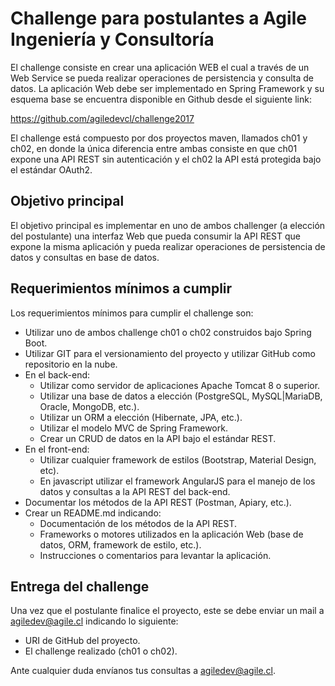# Challenge para postulantes a Agile Ingeniería y Consultoría

El challenge consiste en crear una aplicación WEB el cual a través de un Web Service se pueda realizar operaciones de persistencia y consulta de datos. La aplicación Web debe ser implementado en Spring Framework y su esquema base se encuentra disponible en Github desde el siguiente link:

https://github.com/agiledevcl/challenge2017

El challenge está compuesto por dos proyectos maven, llamados ch01 y ch02, en donde la única diferencia entre ambas consiste en que ch01 expone una API REST sin autenticación y el ch02 la API está protegida bajo el estándar OAuth2. 

## Objetivo principal

El objetivo principal es implementar en uno de ambos challenger (a elección del postulante) una interfaz Web que pueda consumir la API REST que expone la misma aplicación y pueda realizar operaciones de persistencia de datos y consultas en base de datos. 

## Requerimientos mínimos a cumplir

Los requerimientos mínimos para cumplir el challenge son:

* Utilizar uno de ambos challenge ch01 o ch02 construidos bajo Spring Boot.
* Utilizar GIT para el versionamiento del proyecto y utilizar GitHub como repositorio en la nube.
* En el back-end:
    * Utilizar como servidor de aplicaciones Apache Tomcat 8 o superior.
	* Utilizar una base de datos a elección (PostgreSQL, MySQL|MariaDB, Oracle, MongoDB, etc.).
	* Utilizar un ORM a elección (Hibernate, JPA, etc.).
	* Utilizar el modelo MVC de Spring Framework.
	* Crear un CRUD de datos en la API bajo el estándar REST.
* En el front-end:
	* Utilizar cualquier framework de estilos (Bootstrap, Material Design, etc).
	* En javascript utilizar el framework AngularJS para el manejo de los datos y consultas a la API REST del back-end.
* Documentar los métodos de la API REST (Postman, Apiary, etc.).
* Crear un README.md indicando:
    * Documentación de los métodos de la API REST.
    * Frameworks o motores utilizados en la aplicación Web (base de datos, ORM, framework de estilo, etc.).
    * Instrucciones o comentarios para levantar la aplicación.
	
## Entrega del challenge

Una vez que el postulante finalice el proyecto, este se debe enviar un mail a agiledev@agile.cl indicando lo siguiente:

* URI de GitHub del proyecto.
* El challenge realizado (ch01 o ch02).

Ante cualquier duda envíanos tus consultas a agiledev@agile.cl.
